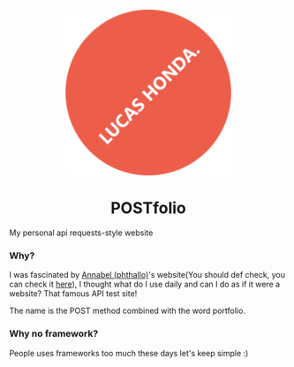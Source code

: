 <div align="center">
    <br />
    <img src="/favicon.svg" width="300">
    <br />
    <h1>POSTfolio</h1>
</div>

My personal api requests-style website

### Why?

I was fascinated by [Annabel (phthallo)](https://github.com/phthallo)'s website(You should def check, you can check it [here](https://terminal.phthallo.com/)), I thought what do I use daily and can I do as if it were a website? That famous API test site!

The name is the POST method combined with the word portfolio.

### Why no framework?

People uses frameworks too much these days let's keep simple :)